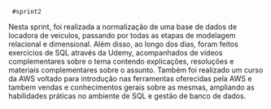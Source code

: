      #sprint2
Nesta sprint, foi realizada a normalização de uma base de dados de locadora de veiculos, passando por todas as etapas de modelagem relacional e dimensional. Além disso, ao longo dos dias, foram feitos exercícios de SQL através da Udemy, acompanhados de vídeos complementares sobre o tema contendo explicações, resoluções e materiais complementares sobre o assunto. Também foi realizado um curso da AWS voltado para introdução nas ferramentas oferecidas pela AWS e tambem vendas e conhecimentos gerais sobre as mesmas, ampliando as habilidades práticas no ambiente de SQL e gestão de banco de dados.